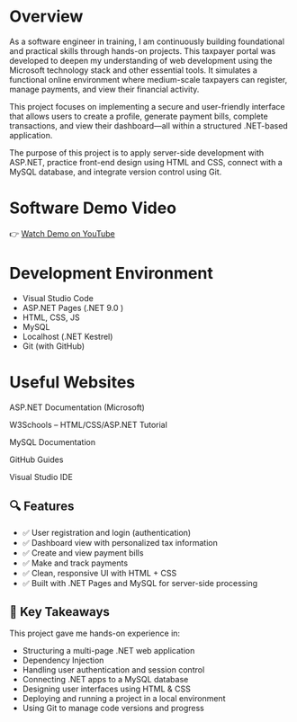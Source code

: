 # Overview
As a software engineer in training, I am continuously building foundational and practical skills through hands-on projects. This taxpayer portal was developed to deepen my understanding of web development using the Microsoft technology stack and other essential tools. It simulates a functional online environment where medium-scale taxpayers can register, manage payments, and view their financial activity.

This project focuses on implementing a secure and user-friendly interface that allows users to create a profile, generate payment bills, complete transactions, and view their dashboard—all within a structured .NET-based application.

The purpose of this project is to apply server-side development with ASP.NET, practice front-end design using HTML and CSS, connect with a MySQL database, and integrate version control using Git.

# Software Demo Video
👉 [Watch Demo on YouTube](https://youtu.be/uDetwxcF3mQ) 


# Development Environment

*  Visual Studio Code
*  ASP.NET Pages (.NET 9.0 )
*  HTML, CSS, JS
*  MySQL
*  Localhost (.NET Kestrel)
*  Git (with GitHub)


# Useful Websites
ASP.NET Documentation (Microsoft)

W3Schools – HTML/CSS/ASP.NET Tutorial

MySQL Documentation

GitHub Guides

Visual Studio IDE


## 🔍 Features

* ✅ User registration and login (authentication)
* ✅ Dashboard view with personalized tax information
* ✅ Create and view payment bills
* ✅ Make and track payments
* ✅ Clean, responsive UI with HTML + CSS
* ✅ Built with .NET Pages and MySQL for server-side processing


## 📌 Key Takeaways

This project gave me hands-on experience in:

* Structuring a multi-page .NET web application
* Dependency Injection
* Handling user authentication and session control
* Connecting .NET apps to a MySQL database
* Designing user interfaces using HTML & CSS
* Deploying and running a project in a local environment
* Using Git to manage code versions and progress


